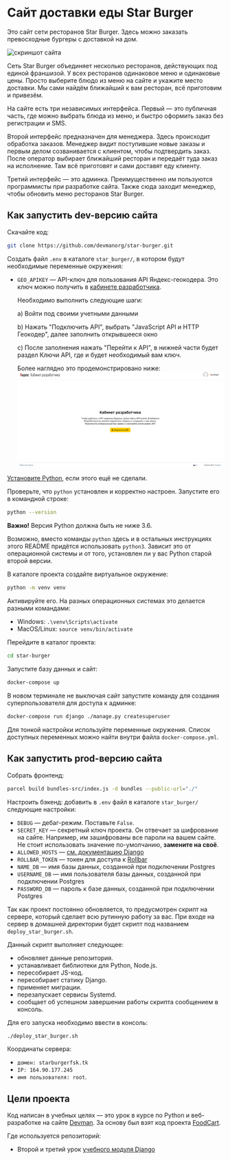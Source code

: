 # Сайт доставки еды Star Burger

Это сайт сети ресторанов Star Burger. Здесь можно заказать превосходные бургеры с доставкой на дом.

![скриншот сайта](https://dvmn.org/filer/canonical/1594651635/686/)


Сеть Star Burger объединяет несколько ресторанов, действующих под единой франшизой. У всех ресторанов одинаковое меню и одинаковые цены. Просто выберите блюдо из меню на сайте и укажите место доставки. Мы сами найдём ближайший к вам ресторан, всё приготовим и привезём.

На сайте есть три независимых интерфейса. Первый — это публичная часть, где можно выбрать блюда из меню, и быстро оформить заказ без регистрации и SMS.

Второй интерфейс предназначен для менеджера. Здесь происходит обработка заказов. Менеджер видит поступившие новые заказы и первым делом созванивается с клиентом, чтобы подтвердить заказ. После оператор выбирает ближайший ресторан и передаёт туда заказ на исполнение. Там всё приготовят и сами доставят еду клиенту.

Третий интерфейс — это админка. Преимущественно им пользуются программисты при разработке сайта. Также сюда заходит менеджер, чтобы обновить меню ресторанов Star Burger.

## Как запустить dev-версию сайта

Скачайте код:
```sh
git clone https://github.com/devmanorg/star-burger.git
```

Создать файл `.env` в каталоге `star_burger/`, в котором будут необходимые переменные окружения:

- `GEO_APIKEY` — API-ключ для пользования API Яндекс-геокодера. Это ключ можно получить в [кабинете разработчика](https://developer.tech.yandex.ru/services/).

    Необходимо выполнить следующие шаги:

    a) Войти под своими учетными данными

    b) Нажать "Подключить API", выбрать "JavaScript API и HTTP Геокодер", далее заполнить открывшееся окно

    c) После заполнения нажать "Перейти к API", в нижней части будет раздел Ключи API, где и будет необходимый вам ключ.

    Более наглядно это продемонстрировано ниже:
    ![me](https://raw.githubusercontent.com/Fiskless/star-burger/main/assets/howtogetgeoapikey.gif)

[Установите Python](https://www.python.org/), если этого ещё не сделали.

Проверьте, что `python` установлен и корректно настроен. Запустите его в командной строке:
```sh
python --version
```
**Важно!** Версия Python должна быть не ниже 3.6.

Возможно, вместо команды `python` здесь и в остальных инструкциях этого README придётся использовать `python3`. Зависит это от операционной системы и от того, установлен ли у вас Python старой второй версии.

В каталоге проекта создайте виртуальное окружение:
```sh
python -m venv venv
```
Активируйте его. На разных операционных системах это делается разными командами:
- Windows: `.\venv\Scripts\activate`
- MacOS/Linux: `source venv/bin/activate`

Перейдите в каталог проекта:

```sh
cd star-burger
```

Запустите базу данных и сайт:

```sh
docker-compose up
```

В новом терминале не выключая сайт запустите команду для создания суперпользователя для доступа к админке:

```sh
docker-compose run django ./manage.py createsuperuser
```

Для тонкой настройки используйте переменные окружения. Список доступных переменных можно найти внутри файла `docker-compose.yml`.


## Как запустить prod-версию сайта

Собрать фронтенд:

```sh
parcel build bundles-src/index.js -d bundles --public-url="./"
```

Настроить бэкенд: добавить в `.env` файл в каталоге `star_burger/` следующие настройки:

- `DEBUG` — дебаг-режим. Поставьте `False`.
- `SECRET_KEY` — секретный ключ проекта. Он отвечает за шифрование на сайте. Например, им зашифрованы все пароли на вашем сайте. Не стоит использовать значение по-умолчанию, **замените на своё**.
- `ALLOWED_HOSTS` — [см. документацию Django](https://docs.djangoproject.com/en/3.1/ref/settings/#allowed-hosts)
- `ROLLBAR_TOKEN` — токен для доступа к [Rollbar](https://rollbar.com/)
- `NAME_DB` — имя базы данных, созданной при подключении Postgres
- `USERNAME_DB` — имя пользователя базы данных, созданной при подключении Postgres
- `PASSWORD_DB` — пароль к базе данных, созданной при подключении Postgres

Так как проект постоянно обновляется, то предусмотрен скрипт на сервере, который сделает всю рутинную работу за вас.
При входе на сервер в домашней директории будет скрипт под названием `deploy_star_burger.sh`.

Данный скрипт выполняет следующее:
- обновляет данные репозитория.
- устанавливает библиотеки для Python, Node.js.
- пересобирает JS-код.
- пересобирает статику Django.
- применяет миграции.
- перезапускает сервисы Systemd.
- сообщает об успешном завершении работы скрипта сообщением в консоль.

Для его запуска необходимо ввести в консоль:

```sh
./deploy_star_burger.sh
```

Координаты сервера:
- `домен: starburgerfsk.tk`
- `IP: 164.90.177.245`
- `имя пользователя: root`.

## Цели проекта

Код написан в учебных целях — это урок в курсе по Python и веб-разработке на сайте [Devman](https://dvmn.org). За основу был взят код проекта [FoodCart](https://github.com/Saibharath79/FoodCart).

Где используется репозиторий:

- Второй и третий урок [учебного модуля Django](https://dvmn.org/modules/django/)
